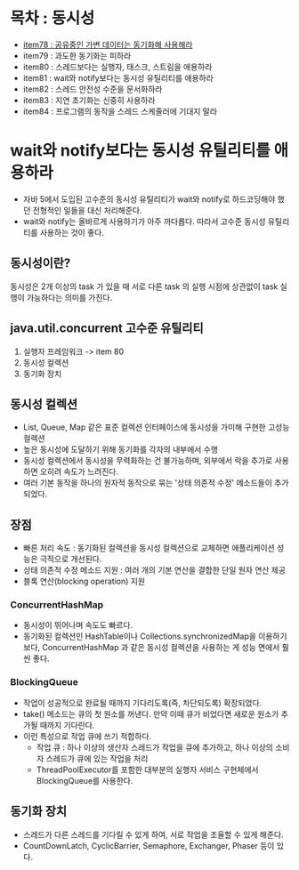# 목차 : 동시성
* [item78 : 공유중인 가변 데이터는 동기화해 사용해라](./item78_thread_synchronization.md)
* item79 : 과도한 동기화는 피하라
* item80 : 스레드보다는 실행자, 태스크, 스트림을 애용하라
* item81 : wait와 notify보다는 동시성 유틸리티를 애용하라
* item82 : 스레드 안전성 수준을 문서화하라
* item83 : 지연 초기화는 신중히 사용하라
* item84 : 프로그램의 동작을 스레드 스케줄러에 기대지 말라



# wait와 notify보다는 동시성 유틸리티를 애용하라
* 자바 5에서 도입된 고수준의 동시성 유틸리티가 wait와 notify로 하드코딩해야 했던 전형적인 일들을 대신 처리해준다.
* wait와 notify는 올바르게 사용하기가 아주 까다롭다. 따라서 고수준 동시성 유틸리티를 사용하는 것이 좋다.

## 동시성이란?
동시성은 2개 이상의 task 가 있을 때 서로 다른 task 의 실행 시점에 상관없이 task 실행이 가능하다는 의미를 가진다.


## java.util.concurrent 고수준 유틸리티
1. 실행자 프레임워크 -> item 80
2. 동시성 컬렉션
3. 동기화 장치

## 동시성 컬렉션
* List, Queue, Map 같은 표준 컬렉션 인터페이스에 동시성을 가미해 구현한 고성능 컬렉션
* 높은 동시성에 도달하기 위해 동기화를 각자의 내부에서 수행
* 동시성 컬렉션에서 동시성을 무력화하는 건 불가능하며, 외부에서 락을 추가로 사용하면 오히려 속도가 느려진다.
* 여러 기본 동작을 하나의 원자적 동작으로 묶는 '상태 의존적 수정' 메소드들이 추가되었다. 

## 장점
* 빠른 처리 속도 : 동기화된 컬렉션을 동시성 컬렉션으로 교체하면 애플리케이션 성능은 극적으로 개선된다.
* 상태 의존적 수정 메소드 지원 : 여러 개의 기본 연산을 결합한 단일 원자 연산 제공
* 블록 연산(blocking operation) 지원

### ConcurrentHashMap
* 동시성이 뛰어나며 속도도 빠르다.
* 동기화된 컬렉션인 HashTable이나 Collections.synchronizedMap을 이용하기 보다, ConcurrentHashMap 과 같은 동시성 컬렉션을 사용하는 게 성능 면에서 훨씬 좋다.

### BlockingQueue
* 작업이 성공적으로 완료될 때까지 기다리도록(즉, 차단되도록) 확장되었다.
* take() 메소드는 큐의 첫 원소를 꺼낸다. 만약 이때 큐가 비었다면 새로운 원소가 추가될 때까지 기다린다.
* 이런 특성으로 작업 큐에 쓰기 적합하다.
    * 작업 큐 : 하나 이상의 생산자 스레드가 작업을 큐에 추가하고, 하나 이상의 소비자 스레드가 큐에 있는 작업을 처리
    * ThreadPoolExecutor를 포함한 대부분의 실행자 서비스 구현체에서 BlockingQueue를 사용한다.


## 동기화 장치
* 스레드가 다른 스레드를 기다릴 수 있게 하여, 서로 작업을 조율할 수 있게 해준다.
* CountDownLatch, CyclicBarrier, Semaphore, Exchanger, Phaser 등이 있다.

